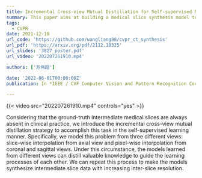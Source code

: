 ```yaml
---
title: Incremental Cross-view Mutual Distillation for Self-supervised Medical CT Synthesis
summary: This paper aims at building a medical slice synthesis model to increase the inter-slice resolution of an input 3D volume.
tags:
  - CVPR
date: 2021-12-10
url_code: 'https://github.com/wangliang88/cvpr_ct_synthesis'
url_pdf: 'https://arxiv.org/pdf/2112.10325'
url_slides: '3827_poster.pdf'
url_video: '202207261910.mp4'

authors: ['方伟超']

date: '2022-06-01T00:00:00Z'
publication: In *IEEE / CVF Computer Vision and Pattern Recognition Conference*

---
```


{{< video src="202207261910.mp4" controls="yes" >}}

Considering that the ground-truth intermediate medical slices are always absent in clinical practice, we introduce the incremental cross-view mutual distillation strategy to accomplish this task in the self-supervised learning manner. Specifically, we model this problem from three different views: slice-wise interpolation from axial view and pixel-wise interpolation from coronal and sagittal views. Under this circumstance, the models learned from different views can distill valuable knowledge to guide the learning processes of each other. We can repeat this process to make the models synthesize intermediate slice data with increasing inter-slice resolution.
